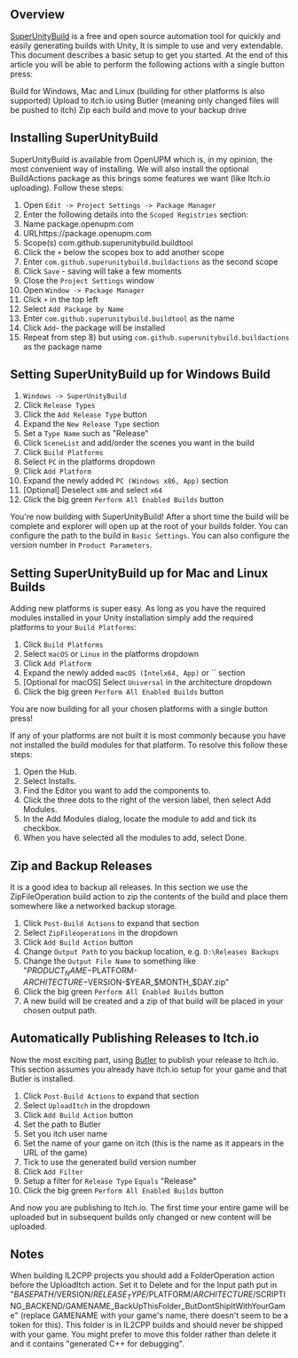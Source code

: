 ## Overview

[SuperUnityBuild](https://github.com/superunitybuild) is a free and open source automation tool for quickly and easily generating builds with Unity, It is simple to use and very extendable. This document describes a basic setup to get you started. At the end of this article you will be able to perform the following actions with a single button press:

Build for Windows, Mac and Linux (building for other platforms is also supported)
Upload to itch.io using Butler (meaning only changed files will be pushed to itch)
Zip each build and move to your backup drive

## Installing SuperUnityBuild

SuperUnityBuild is available from OpenUPM which is, in my opinion, the most convenient way of installing. We will also install the optional BuildActions package as this brings some features we want (like Itch.io uploading). Follow these steps:

1. Open `Edit -> Project Settings -> Package Manager`
2. Enter the following details into the `Scoped Registries` section:
  1. Name package.openupm.com
  2. URLhttps://package.openupm.com
  3. Scope(s) com.github.superunitybuild.buildtool
3. Click the `+` below the scopes box to add another scope
4. Enter `com.github.superunitybuild.buildactions` as the second scope
5. Click `Save` - saving will take a few moments
6. Close the `Project Settings` window
7. Open `Window -> Package Manager`
8. Click `+` in the top left
9. Select `Add Package by Name`
10. Enter `com.github.superunitybuild.buildtool` as the name
11. Click `Add`- the package will be installed
12. Repeat from step 8) but using `com.github.superunitybuild.buildactions` as the package name

## Setting SuperUnityBuild up for Windows Build

1. `Windows -> SuperUnityBuild`
2. Click `Release Types`
3. Click the `Add Release Type` button
4. Expand the `New Release Type` section
5. Set a `Type Name` such as "Release"
6. Click `SceneList` and add/order the scenes you want in the build
7. Click `Build Platforms`
8. Select `PC` in the platforms dropdown
9. Click `Add Platform`
10. Expand the newly added `PC (Windows x86, App)` section
11. [Optional] Deselect `x86` and select `x64`
12. Click the big green `Perform All Enabled Builds` button

You're now building with SuperUnityBuild! After a short time the build will be complete and explorer will open up at the root of your builds folder. 
You can configure the path to the build in `Basic Settings`. You can also configure the version number in `Product Parameters`.

## Setting SuperUnityBuild up for Mac and Linux Builds

Adding new platforms is super easy. As long as you have the required modules installed in your Unity installation simply add the required platforms to your `Build Platforms`:

1. Click `Build Platforms`
2. Select `macOS` or `Linux` in the platforms dropdown
3. Click `Add Platform`
4. Expand the newly added `macOS (Intelx64, App)` or `` section
5. [Optional for macOS] Select `Universal` in the architecture dropdown
6. Click the big green `Perform All Enabled Builds` button

You are now building for all your chosen platforms with a single button press!

If any of your platforms are not built it is most commonly because you have not installed the build modules for that platform.  To resolve this follow these steps:

1. Open the Hub.
2. Select Installs.
3. Find the Editor you want to add the components to.
4. Click the three dots to the right of the version label, then select Add Modules.
5. In the Add Modules dialog, locate the module to add and tick its checkbox.
6. When you have selected all the modules to add, select Done.

## Zip and Backup Releases

It is a good idea to backup all releases. In this section we use the ZipFileOperation build action to zip the contents of the build and place them somewhere like a networked backup storage.

1. Click `Post-Build Actions` to expand that section
2. Select `ZipFileoperations` in the dropdown
3. Click `Add Build Action` button
4. Change `Output Path` to you backup location, e.g. `D:\Releases Backups`
5. Change the `Output File Name` to something like "$PRODUCT_NAME-$PLATFORM-$ARCHITECTURE-$VERSION-$YEAR_$MONTH_$DAY.zip"
6. Click the big green `Perform All Enabled Builds` button
7. A new build will be created and a zip of that build will be placed in your chosen output path.

## Automatically Publishing Releases to Itch.io

Now the most exciting part, using [Butler](https://itch.io/docs/butler/) to publish your release to Itch.io. This section assumes you already have itch.io setup for your game and that Butler is installed.

1. Click `Post-Build Actions` to expand that section
2. Select `UploadItch` in the dropdown
3. Click `Add Build Action` button
4. Set the path to Butler
5. Set you itch user name
6. Set the name of your game on itch (this is the name as it appears in the URL of the game)
7. Tick to use the generated build version number
8. Click `Add Filter`
9. Setup a filter for `Release Type` `Equals` "Release"
10. Click the big green `Perform All Enabled Builds` button

And now you are publishing to Itch.io. The first time your entire game will be uploaded but in subsequent builds only changed or new content will be uploaded.

## Notes

When building IL2CPP projects you should add a FolderOperation action before the UploadItch action. Set it to Delete and for the Input path put in 
"$BASEPATH/$VERSION/$RELEASE_TYPE/$PLATFORM/$ARCHITECTURE/$SCRIPTING_BACKEND/GAMENAME_BackUpThisFolder_ButDontShipItWithYourGame" (replace GAMENAME with your game's name, there doesn't seem to be a token for this). 
This folder is in IL2CPP builds and should never be shipped with your game. You might prefer to move this folder rather than delete it and it contains "generated C++ for debugging".
